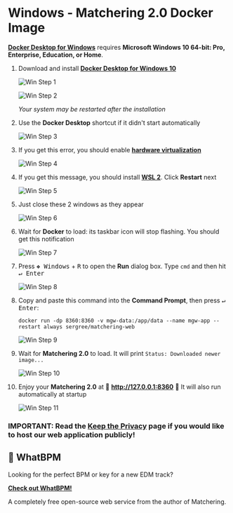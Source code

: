 # Windows - Matchering 2.0 Docker Image

**[Docker Desktop for Windows]** requires **Microsoft Windows 10 64-bit: Pro, Enterprise, Education, or Home**. 

1. Download and install **[Docker Desktop for Windows 10]**

   ![Win Step 1](https://raw.githubusercontent.com/sergree/matchering/master/images/win_step_1.png)

   ![Win Step 2](https://raw.githubusercontent.com/sergree/matchering/master/images/win_step_2.png)

   *Your system may be restarted after the installation*

2. Use the **Docker Desktop** shortcut if it didn't start automatically

   ![Win Step 3](https://raw.githubusercontent.com/sergree/matchering/master/images/win_step_3.png)

3. If you get this error, you should enable **[hardware virtualization]**

   ![Win Step 4](https://raw.githubusercontent.com/sergree/matchering/master/images/win_step_4.png)

4. If you get this message, you should install **[WSL 2]**. Click **Restart** next

   ![Win Step 5](https://raw.githubusercontent.com/sergree/matchering/master/images/win_step_5.png)

5. Just close these 2 windows as they appear

   ![Win Step 6](https://raw.githubusercontent.com/sergree/matchering/master/images/win_step_6.png)

6. Wait for **Docker** to load: its taskbar icon will stop flashing. You should get this notification

   ![Win Step 7](https://raw.githubusercontent.com/sergree/matchering/master/images/win_step_7.png)

7. Press <kbd>❖ Windows</kbd> + <kbd>R</kbd> to open the **Run** dialog box. Type `cmd` and then hit <kbd>↵ Enter</kbd>

   ![Win Step 8](https://raw.githubusercontent.com/sergree/matchering/master/images/win_step_8.png)

8. Copy and paste this command into the **Command Prompt**, then press <kbd>↵ Enter</kbd>:
   ```
   docker run -dp 8360:8360 -v mgw-data:/app/data --name mgw-app --restart always sergree/matchering-web
   ```

   ![Win Step 9](https://raw.githubusercontent.com/sergree/matchering/master/images/win_step_9.png)

9. Wait for **Matchering 2.0** to load. It will print `Status: Downloaded newer image...`

   ![Win Step 10](https://raw.githubusercontent.com/sergree/matchering/master/images/win_step_10.png)

10. Enjoy your **Matchering 2.0** at 🎉 **http://127.0.0.1:8360** 🎉 It will also run automatically at startup

    ![Win Step 11](https://raw.githubusercontent.com/sergree/matchering/master/images/win_step_11.png)

### IMPORTANT: Read the [Keep the Privacy] page if you would like to host our web application publicly!

## 💓 WhatBPM

Looking for the perfect BPM or key for a new EDM track?

**[Check out WhatBPM!](https://sergree.github.io/whatbpm)**

A completely free open-source web service from the author of Matchering.

[Docker Desktop for Windows]: https://hub.docker.com/editions/community/docker-ce-desktop-windows
[Docker Desktop for Windows 10]: https://desktop.docker.com/win/stable/amd64/Docker%20Desktop%20Installer.exe
[Docker Toolbox]: https://docs.docker.com/toolbox/overview/
[Keep the Privacy]: https://github.com/sergree/matchering/wiki/Keep-the-Privacy
[hardware virtualization]: https://support.bluestacks.com/hc/en-us/articles/115003174386-How-can-I-enable-virtualization-VT-on-my-PC-for-BlueStacks-4-
[WSL 2]: https://wslstorestorage.blob.core.windows.net/wslblob/wsl_update_x64.msi
